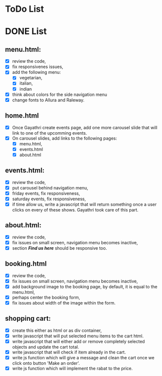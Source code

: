 # ToDo List

# DONE List

## **menu.html:**

- [x] review the code,
- [x] fix responsivenes issues,
- [x] add the following menu:
  - [x] vegetarian,
  - [x] italian,
  - [x] indian
- [x] think about colors for the side navigation menu
- [x] change fonts to Allura and Raleway.

## **home.html**

- [x] Once Gayathri create events page, add one more carousel slide that will link to one of the upcomming events.
- [x] On carousel slides, add links to the following pages:
  - [x] menu.html,
  - [x] events.html
  - [x] about.html

## **events.html**:

- [x] review the code,
- [x] put carousel behind navigation menu,
- [x] friday events, fix responsiveness,
- [x] saturday events, fix responsiveness,
- [x] if time allow us, write a javascript that will return something once a user clicks on every of these shows. Gayathri took care of this part.

## **about.html:**

- [x] review the code,
- [x] fix issues on small screen, navigation menu becomes inactive,
- [x] section _**Find us here**_ should be responsive too.

## **booking.html**

- [x] review the code,
- [x] fix issues on small screen, navigation menu becomes inactive,
- [x] add background image to the booking page, by default, it is equal to the menu.html,
- [x] perhaps center the booking form,
- [x] fix issues about width of the image within the form.

## **shopping cart**:

- [x] create this either as html or as div container,
- [x] write javascript that will put selected menu items to the cart html.
- [x] write javascript that will either add or remove completely selected objects and update the cart total.
- [x] write javascript that will check if item already in the cart.
- [x] write js function which will give a message and clean the cart once we click onto button 'Make an order'.
- [x] write js function which will implement the rabat to the price.

